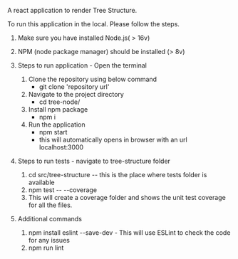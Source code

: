 A react application to render Tree Structure.

To run this application in the local. Please follow the steps.

1. Make sure you have installed Node.js( > 16v)
2. NPM (node package manager) should be installed (> 8v)

3. Steps to run application - Open the terminal
    1. Clone the repository using below command
        *  git clone  'repository url'
    2. Navigate to the project directory
        * cd tree-node/
    3. Install npm package
        * npm i
    4. Run the application
        * npm start
        * this will automatically opens in browser with an url localhost:3000

4. Steps to run tests - navigate to tree-structure folder
    1. cd src/tree-structure -- this is the place where tests folder is available
    2. npm test -- --coverage
    3. This will create a coverage folder and shows the unit test coverage for all the files.

5. Additional commands
    1. npm install eslint --save-dev - This will use ESLint to check the code for any issues
    2. npm run lint
        